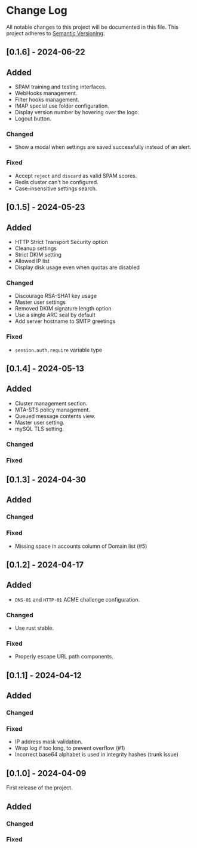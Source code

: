 # Change Log

All notable changes to this project will be documented in this file. This project adheres to [Semantic Versioning](http://semver.org/).

## [0.1.6] - 2024-06-22

## Added
- SPAM training and testing interfaces.
- WebHooks management.
- Filter hooks management.
- IMAP special use folder configuration.
- Display version number by hovering over the logo.
- Logout button.

### Changed
- Show a modal when settings are saved successfully instead of an alert.

### Fixed
- Accept `reject` and `discard` as valid SPAM scores.
- Redis cluster can't be configured.
- Case-insensitive settings search.

## [0.1.5] - 2024-05-23

## Added
- HTTP Strict Transport Security option
- Cleanup settings
- Strict DKIM setting
- Allowed IP list
- Display disk usage even when quotas are disabled

### Changed
- Discourage RSA-SHA1 key usage
- Master user settings
- Removed DKIM signature length option
- Use a single ARC seal by default
- Add server hostname to SMTP greetings

### Fixed
- `session.auth.require` variable type

## [0.1.4] - 2024-05-13

## Added
- Cluster management section.
- MTA-STS policy management.
- Queued message contents view.
- Master user setting.
- mySQL TLS setting.

### Changed

### Fixed

## [0.1.3] - 2024-04-30

## Added

### Changed

### Fixed
- Missing space in accounts column of Domain list (#5)

## [0.1.2] - 2024-04-17

## Added
- `DNS-01` and `HTTP-01` ACME challenge configuration.

### Changed
- Use rust stable.

### Fixed
- Properly escape URL path components.

## [0.1.1] - 2024-04-12

## Added

### Changed

### Fixed
- IP address mask validation.
- Wrap log if too long, to prevent overflow (#1)
- Incorrect base64 alphabet is used in integrity hashes (trunk issue)

## [0.1.0] - 2024-04-09

First release of the project.

## Added

### Changed

### Fixed
